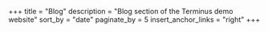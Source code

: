 +++
title = "Blog"
description = "Blog section of the Terminus demo website"
sort_by = "date"
paginate_by = 5
insert_anchor_links = "right"
+++